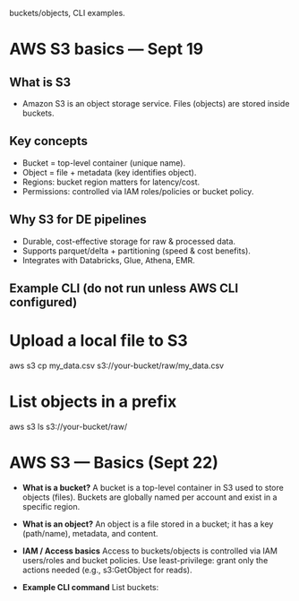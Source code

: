 buckets/objects, CLI examples.

# AWS S3 basics — Sept 19

## What is S3
- Amazon S3 is an object storage service. Files (objects) are stored inside buckets.

## Key concepts
- Bucket = top-level container (unique name).  
- Object = file + metadata (key identifies object).  
- Regions: bucket region matters for latency/cost.  
- Permissions: controlled via IAM roles/policies or bucket policy.

## Why S3 for DE pipelines
- Durable, cost-effective storage for raw & processed data.
- Supports parquet/delta + partitioning (speed & cost benefits).
- Integrates with Databricks, Glue, Athena, EMR.

## Example CLI (do not run unless AWS CLI configured)
# Upload a local file to S3
aws s3 cp my_data.csv s3://your-bucket/raw/my_data.csv

# List objects in a prefix
aws s3 ls s3://your-bucket/raw/
# AWS S3 — Basics (Sept 22)

- **What is a bucket?**
  A bucket is a top-level container in S3 used to store objects (files). Buckets are globally named per account and exist in a specific region.

- **What is an object?**
  An object is a file stored in a bucket; it has a key (path/name), metadata, and content.

- **IAM / Access basics**
  Access to buckets/objects is controlled via IAM users/roles and bucket policies. Use least-privilege: grant only the actions needed (e.g., s3:GetObject for reads).

- **Example CLI command**
  List buckets:
